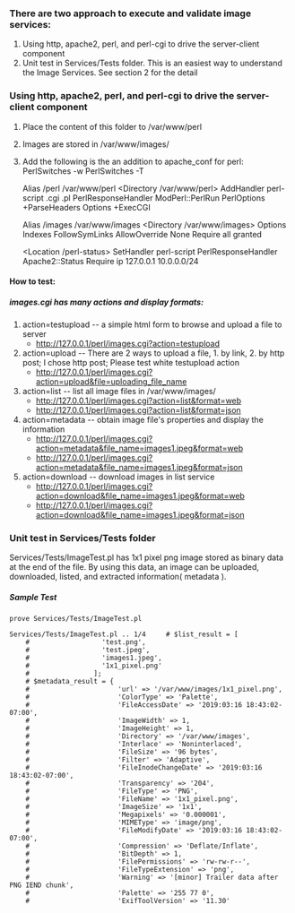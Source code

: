 ### There are two approach to execute and validate image services:
1.  Using http, apache2, perl, and perl-cgi to drive the server-client component
2.  Unit test in Services/Tests folder.  This is an easiest way to understand the Image Services.  See section 2 for the detail



### Using http, apache2, perl, and perl-cgi to drive the server-client component
1.  Place the content of this folder to /var/www/perl
2.  Images are stored in /var/www/images/
3.  Add the following is the an addition to apache_conf for perl:
    PerlSwitches -w
    PerlSwitches -T

    Alias /perl /var/www/perl
    <Directory /var/www/perl>
        AddHandler perl-script .cgi .pl
        PerlResponseHandler ModPerl::PerlRun
        PerlOptions +ParseHeaders
        Options +ExecCGI
    </Directory>

    Alias /images /var/www/images
    <Directory /var/www/images>
            Options Indexes FollowSymLinks
            AllowOverride None
            Require all granted
    </Directory>

    <Location /perl-status>
        SetHandler perl-script
        PerlResponseHandler Apache2::Status
        Require ip 127.0.0.1 10.0.0.0/24
    </Location>

#### How to test:

##### images.cgi has many actions and display formats:
1.  action=testupload -- a simple html form to browse and upload a file to server
    *  http://127.0.0.1/perl/images.cgi?action=testupload
2.  action=upload -- There are 2 ways to upload a file, 1. by link, 2. by http post; I chose http post;  Please test white testupload action
    *  http://127.0.0.1/perl/images.cgi?action=upload&file=uploading_file_name
3.  action=list -- list all image files in /var/www/images/
    *  http://127.0.0.1/perl/images.cgi?action=list&format=web
    *  http://127.0.0.1/perl/images.cgi?action=list&format=json
4.  action=metadata -- obtain image file's properties and display the information
    *  http://127.0.0.1/perl/images.cgi?action=metadata&file_name=images1.jpeg&format=web
    *  http://127.0.0.1/perl/images.cgi?action=metadata&file_name=images1.jpeg&format=json
5.  action=download -- download images in list service
    *  http://127.0.0.1/perl/images.cgi?action=download&file_name=images1.jpeg&format=web
    *  http://127.0.0.1/perl/images.cgi?action=download&file_name=images1.jpeg&format=json



### Unit test in Services/Tests folder
Services/Tests/ImageTest.pl has 1x1 pixel png image stored as binary data at the end of the file.  By using this data, an image can be uploaded, downloaded, listed, and extracted information( metadata ).

##### Sample Test
    prove Services/Tests/ImageTest.pl 

    Services/Tests/ImageTest.pl .. 1/4     # $list_result = [
        #                  'test.png',
        #                  'test.jpeg',
        #                  'images1.jpeg',
        #                  '1x1_pixel.png'
        #                ];
        # $metadata_result = {
        #                      'url' => '/var/www/images/1x1_pixel.png',
        #                      'ColorType' => 'Palette',
        #                      'FileAccessDate' => '2019:03:16 18:43:02-07:00',
        #                      'ImageWidth' => 1,
        #                      'ImageHeight' => 1,
        #                      'Directory' => '/var/www/images',
        #                      'Interlace' => 'Noninterlaced',
        #                      'FileSize' => '96 bytes',
        #                      'Filter' => 'Adaptive',
        #                      'FileInodeChangeDate' => '2019:03:16 18:43:02-07:00',
        #                      'Transparency' => '204',
        #                      'FileType' => 'PNG',
        #                      'FileName' => '1x1_pixel.png',
        #                      'ImageSize' => '1x1',
        #                      'Megapixels' => '0.000001',
        #                      'MIMEType' => 'image/png',
        #                      'FileModifyDate' => '2019:03:16 18:43:02-07:00',
        #                      'Compression' => 'Deflate/Inflate',
        #                      'BitDepth' => 1,
        #                      'FilePermissions' => 'rw-rw-r--',
        #                      'FileTypeExtension' => 'png',
        #                      'Warning' => '[minor] Trailer data after PNG IEND chunk',
        #                      'Palette' => '255 77 0',
        #                      'ExifToolVersion' => '11.30'
